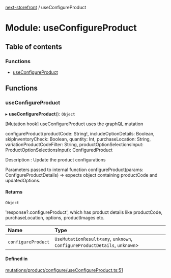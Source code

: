 [next-storefront](../README.md) / useConfigureProduct

# Module: useConfigureProduct

## Table of contents

### Functions

- [useConfigureProduct](useConfigureProduct.md#useconfigureproduct)

## Functions

### useConfigureProduct

▸ **useConfigureProduct**(): `Object`

[Mutation hook] useConfigureProduct uses the graphQL mutation

</b>configureProduct(productCode: String!, includeOptionDetails: Boolean, skipInventoryCheck: Boolean, quantity: Int, purchaseLocation: String, variationProductCodeFilter: String, productOptionSelectionsInput: ProductOptionSelectionsInput): ConfiguredProduct</b>

Description : Update the product configurations

Parameters passed to internal function configureProduct(params: ConfigureProductDetails) => expects object containing productCode and updatedOptions.

#### Returns

`Object`

'response?.configureProduct', which has product details like productCode, purchaseLocation, options, productImages etc.

| Name               | Type                                                                         |
| :----------------- | :--------------------------------------------------------------------------- |
| `configureProduct` | `UseMutationResult`<`any`, `unknown`, `ConfigureProductDetails`, `unknown`\> |

#### Defined in

[mutations/product/configure/useConfigureProduct.ts:51](https://github.com/KiboSoftware/nextjs-storefront/blob/474c22ea/hooks/mutations/product/configure/useConfigureProduct.ts#L51)
